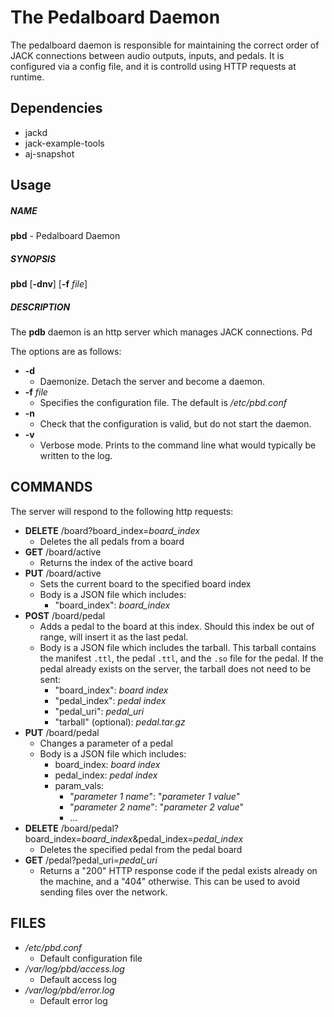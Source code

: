 # The Pedalboard Daemon
The pedalboard daemon is responsible for maintaining the correct order of JACK connections between audio outputs, inputs, and pedals. It is configured via a config file, and it is controlld using HTTP requests at runtime.

## Dependencies
* jackd
* jack-example-tools
* aj-snapshot

## Usage
##### NAME
**pbd** - Pedalboard Daemon

##### SYNOPSIS
**pbd** [**-dnv**] [**-f** *file*]

##### DESCRIPTION
The **pdb** daemon is an http server which manages JACK connections. Pd

The options are as follows:
* **-d**
    - Daemonize. Detach the server and become a daemon.
* **-f** *file*
    - Specifies the configuration file. The default is */etc/pbd.conf*
* **-n**
    - Check that the configuration is valid, but do not start the daemon.
* **-v**
    - Verbose mode. Prints to the command line what would typically be written to the log.

## COMMANDS
The server will respond to the following http requests:
* **DELETE** /board?board_index=*board_index*
    - Deletes the all pedals from a board
* **GET** /board/active
    - Returns the index of the active board
* **PUT** /board/active
    - Sets the current board to the specified board index
    - Body is a JSON file which includes:
        + "board_index": *board_index*
* **POST** /board/pedal
    - Adds a pedal to the board at this index. Should this index be out of range, will insert it as the last pedal.
    - Body is a JSON file which includes the tarball. This tarball contains the manifest `.ttl`, the pedal `.ttl`, and the `.so` file for the pedal. If the pedal already exists on the server, the tarball does not need to be sent:
        + "board_index": *board index*
        + "pedal_index": *pedal index*
        + "pedal_uri": *pedal_uri*
        + "tarball" (optional): *pedal.tar.gz*
* **PUT** /board/pedal
    - Changes a parameter of a pedal 
    - Body is a JSON file which includes:
        + board_index: *board index*
        + pedal_index: *pedal index*
        + param_vals:
            * "*parameter 1 name*": "*parameter 1 value*"
            * "*parameter 2 name*": "*parameter 2 value*"
            * ...
* **DELETE** /board/pedal?board_index=*board_index*&pedal_index=*pedal_index*
    - Deletes the specified pedal from the pedal board
* **GET** /pedal?pedal_uri=*pedal_uri*
    - Returns a "200" HTTP response code if the pedal exists already on the machine, and a "404" otherwise. This can be used to avoid sending files over the network.

## FILES
* */etc/pbd.conf*
    - Default configuration file
* */var/log/pbd/access.log*
    - Default access log
* */var/log/pbd/error.log*
    - Default error log
